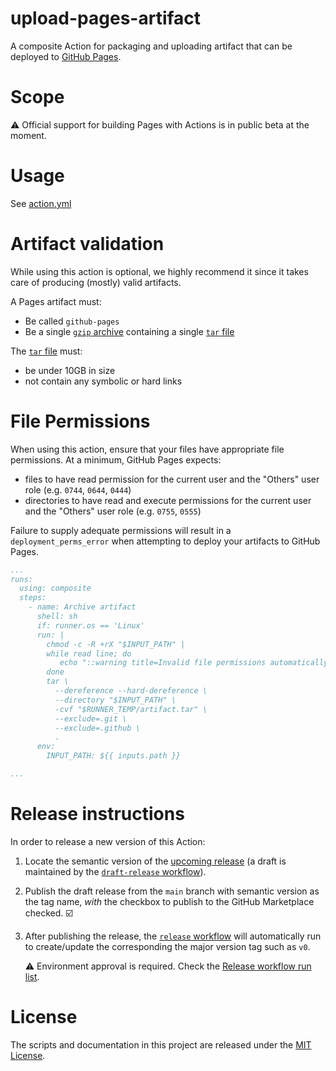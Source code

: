 # upload-pages-artifact

A composite Action for packaging and uploading artifact that can be deployed to [GitHub Pages][pages].

# Scope

⚠️ Official support for building Pages with Actions is in public beta at the moment.

# Usage

See [action.yml](action.yml)

<!-- TODO: document custom workflow -->

# Artifact validation

While using this action is optional, we highly recommend it since it takes care of producing (mostly) valid artifacts.

A Pages artifact must:

- Be called `github-pages`
- Be a single [`gzip` archive][gzip] containing a single [`tar` file][tar]

The [`tar` file][tar] must:

- be under 10GB in size
- not contain any symbolic or hard links

# File Permissions

When using this action, ensure that your files have appropriate file permissions.
At a minimum, GitHub Pages expects:
- files to have read permission for the current user and the "Others" user role (e.g. `0744`, `0644`, `0444`)
- directories to have read and execute permissions for the current user and the "Others" user role (e.g. `0755`, `0555`)

Failure to supply adequate permissions will result in a `deployment_perms_error` when attempting to deploy your artifacts to GitHub Pages.

```yaml
...
runs:
  using: composite
  steps:
    - name: Archive artifact
      shell: sh
      if: runner.os == 'Linux'
      run: |
        chmod -c -R +rX "$INPUT_PATH" |
        while read line; do
           echo "::warning title=Invalid file permissions automatically fixed::$line"
        done
        tar \
          --dereference --hard-dereference \
          --directory "$INPUT_PATH" \
          -cvf "$RUNNER_TEMP/artifact.tar" \
          --exclude=.git \
          --exclude=.github \
          .
      env:
        INPUT_PATH: ${{ inputs.path }}

...
```


# Release instructions

In order to release a new version of this Action:

1. Locate the semantic version of the [upcoming release][release-list] (a draft is maintained by the [`draft-release` workflow][draft-release]).

2. Publish the draft release from the `main` branch with semantic version as the tag name, _with_ the checkbox to publish to the GitHub Marketplace checked. :ballot_box_with_check:

3. After publishing the release, the [`release` workflow][release] will automatically run to create/update the corresponding the major version tag such as `v0`.

   ⚠️ Environment approval is required. Check the [Release workflow run list][release-workflow-runs].

# License

The scripts and documentation in this project are released under the [MIT License](LICENSE).

<!-- references -->
[pages]: https://pages.github.com
[release-list]: https://github.com/actions/upload-pages-artifact/releases
[draft-release]: .github/workflows/draft-release.yml
[release]: .github/workflows/release.yml
[release-workflow-runs]: https://github.com/actions/upload-pages-artifact/actions/workflows/release.yml
[gzip]: https://en.wikipedia.org/wiki/Gzip
[tar]: https://en.wikipedia.org/wiki/Tar_(computing)
